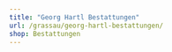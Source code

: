 ```yaml
---
title: "Georg Hartl Bestattungen"
url: /grassau/georg-hartl-bestattungen/
shop: Bestattungen
---
```


